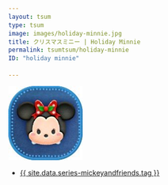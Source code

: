```yaml
---
layout: tsum
type: tsum
image: images/holiday-minnie.jpg
title: クリスマスミニー | Holiday Minnie
permalink: tsumtsum/holiday-minnie
ID: "holiday minnie"

---
```

<img class="ui image" src="../images/holiday-minnie.jpg">

* <a href="{{ site.data.series-mickeyandfriends.url }}">{{ site.data.series-mickeyandfriends.tag }}</a>
